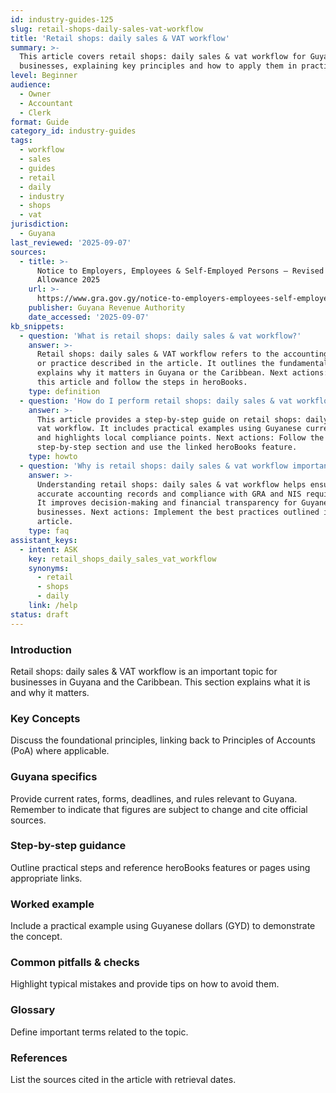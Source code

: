 ```yaml
---
id: industry-guides-125
slug: retail-shops-daily-sales-vat-workflow
title: 'Retail shops: daily sales & VAT workflow'
summary: >-
  This article covers retail shops: daily sales & vat workflow for Guyanese
  businesses, explaining key principles and how to apply them in practice.
level: Beginner
audience:
  - Owner
  - Accountant
  - Clerk
format: Guide
category_id: industry-guides
tags:
  - workflow
  - sales
  - guides
  - retail
  - daily
  - industry
  - shops
  - vat
jurisdiction:
  - Guyana
last_reviewed: '2025-09-07'
sources:
  - title: >-
      Notice to Employers, Employees & Self-Employed Persons – Revised Personal
      Allowance 2025
    url: >-
      https://www.gra.gov.gy/notice-to-employers-employees-self-employed-persons-revised-personal-allowance-and-deductions-for-income-tax-2025-copy/
    publisher: Guyana Revenue Authority
    date_accessed: '2025-09-07'
kb_snippets:
  - question: 'What is retail shops: daily sales & vat workflow?'
    answer: >-
      Retail shops: daily sales & VAT workflow refers to the accounting concept
      or practice described in the article. It outlines the fundamentals and
      explains why it matters in Guyana or the Caribbean. Next actions: Read
      this article and follow the steps in heroBooks.
    type: definition
  - question: 'How do I perform retail shops: daily sales & vat workflow in heroBooks?'
    answer: >-
      This article provides a step-by-step guide on retail shops: daily sales &
      vat workflow. It includes practical examples using Guyanese currency (GYD)
      and highlights local compliance points. Next actions: Follow the
      step-by-step section and use the linked heroBooks feature.
    type: howto
  - question: 'Why is retail shops: daily sales & vat workflow important?'
    answer: >-
      Understanding retail shops: daily sales & vat workflow helps ensure
      accurate accounting records and compliance with GRA and NIS requirements.
      It improves decision-making and financial transparency for Guyanese
      businesses. Next actions: Implement the best practices outlined in the
      article.
    type: faq
assistant_keys:
  - intent: ASK
    key: retail_shops_daily_sales_vat_workflow
    synonyms:
      - retail
      - shops
      - daily
    link: /help
status: draft
---
```


### Introduction
Retail shops: daily sales & VAT workflow is an important topic for businesses in Guyana and the Caribbean. This section explains what it is and why it matters.

### Key Concepts
Discuss the foundational principles, linking back to Principles of Accounts (PoA) where applicable.

### Guyana specifics
Provide current rates, forms, deadlines, and rules relevant to Guyana. Remember to indicate that figures are subject to change and cite official sources.

### Step-by-step guidance
Outline practical steps and reference heroBooks features or pages using appropriate links.

### Worked example
Include a practical example using Guyanese dollars (GYD) to demonstrate the concept.

### Common pitfalls & checks
Highlight typical mistakes and provide tips on how to avoid them.

### Glossary
Define important terms related to the topic.

### References
List the sources cited in the article with retrieval dates.
